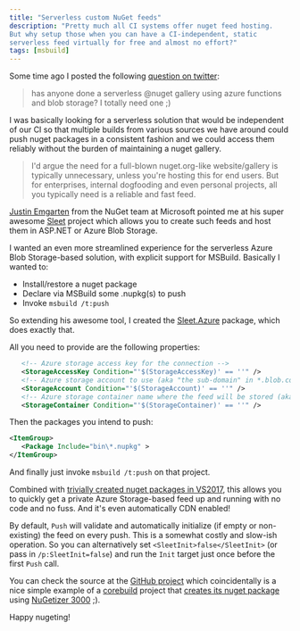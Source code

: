 ```yaml
---
title: "Serverless custom NuGet feeds"
description: "Pretty much all CI systems offer nuget feed hosting. 
But why setup those when you can have a CI-independent, static 
serverless feed virtually for free and almost no effort?"
tags: [msbuild]
---
```


Some time ago I posted the following [question on twitter](https://twitter.com/kzu/status/860529947303178240):

> has anyone done a serverless @nuget gallery using azure functions and blob storage? I totally need one ;)

I was basically looking for a serverless solution that would be independent 
of our CI so that multiple builds from various sources we have around could push 
nuget packages in a consistent fashion and we could access them reliably without 
the burden of maintaining a nuget gallery. 

> I'd argue the need for a full-blown nuget.org-like website/gallery is typically 
> unnecessary, unless you're hosting this for end users. But for enterprises, 
> internal dogfooding and even personal projects, all you typically need is a 
> reliable and fast feed.

[Justin Emgarten](https://twitter.com/emgarten) from the NuGet team at Microsoft 
pointed me at his super awesome [Sleet](https://github.com/emgarten/Sleet) project 
which allows you to create such feeds and host them in ASP.NET or Azure Blob Storage. 

I wanted an even more streamlined experience for the serverless Azure Blob Storage-based 
solution, with explicit support for MSBuild. Basically I wanted to:

* Install/restore a nuget package
* Declare via MSBuild some .nupkg(s) to push
* Invoke `msbuild /t:push`

So extending his awesome tool, I created the 
[Sleet.Azure](https://www.nuget.org/packages/Sleet.Azure) package, which does 
exactly that.

All you need to provide are the following properties:


```xml
   <!-- Azure storage access key for the connection -->
   <StorageAccessKey Condition="'$(StorageAccessKey)' == ''" />
   <!-- Azure storage account to use (aka "the sub-domain" in *.blob.core.windows.net or *.azureedge.net for the CDN endpoint) -->
   <StorageAccount Condition="'$(StorageAccount)' == ''" />
   <!-- Azure storage container name where the feed will be stored (aka "the folder") -->
   <StorageContainer Condition="'$(StorageContainer)' == ''" />
```

Then the packages you intend to push:

```xml
<ItemGroup>
   <Package Include="bin\*.nupkg" >
</ItemGroup>
```

And finally just invoke `msbuild /t:push` on that project.

Combined with [trivially created nuget packages in VS2017](https://docs.microsoft.com/en-us/nuget/guides/create-net-standard-packages-vs2017), 
this allows you to quickly get a private Azure Storage-based feed up and running 
with no code and no fuss. And it's even automatically CDN enabled!

By default, `Push` will validate and automatically initialize (if empty or non-existing) 
the feed on every push. This is a somewhat costly and slow-ish operation. So you can 
alternatively set `<SleetInit>false</SleetInit>` (or pass in `/p:SleetInit=false`) and 
run the `Init` target just once before the first `Push` call.

You can check the source at the [GitHub project](https://github.com/kzu/Sleet.Azure) 
which coincidentally is a nice simple example of a [corebuild](http://www.corebuild.io/) 
project that [creates its nuget package](https://github.com/kzu/Sleet.Azure/blob/master/build.proj) using [NuGetizer 3000](https://www.nuget.org/packages/NuGet.Build.Packaging) ;).


Happy nugeting!